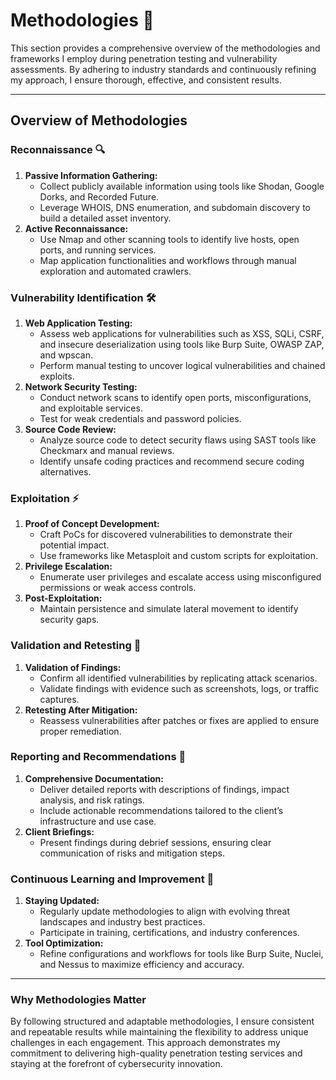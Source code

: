 # Methodologies 🚀

This section provides a comprehensive overview of the methodologies and frameworks I employ during penetration testing and vulnerability assessments. By adhering to industry standards and continuously refining my approach, I ensure thorough, effective, and consistent results.

---

## Overview of Methodologies

### Reconnaissance 🔍
1. **Passive Information Gathering:**
   - Collect publicly available information using tools like Shodan, Google Dorks, and Recorded Future.
   - Leverage WHOIS, DNS enumeration, and subdomain discovery to build a detailed asset inventory.
2. **Active Reconnaissance:**
   - Use Nmap and other scanning tools to identify live hosts, open ports, and running services.
   - Map application functionalities and workflows through manual exploration and automated crawlers.

### Vulnerability Identification 🛠️
1. **Web Application Testing:**
   - Assess web applications for vulnerabilities such as XSS, SQLi, CSRF, and insecure deserialization using tools like Burp Suite, OWASP ZAP, and wpscan.
   - Perform manual testing to uncover logical vulnerabilities and chained exploits.
2. **Network Security Testing:**
   - Conduct network scans to identify open ports, misconfigurations, and exploitable services.
   - Test for weak credentials and password policies.
3. **Source Code Review:**
   - Analyze source code to detect security flaws using SAST tools like Checkmarx and manual reviews.
   - Identify unsafe coding practices and recommend secure coding alternatives.

### Exploitation ⚡
1. **Proof of Concept Development:**
   - Craft PoCs for discovered vulnerabilities to demonstrate their potential impact.
   - Use frameworks like Metasploit and custom scripts for exploitation.
2. **Privilege Escalation:**
   - Enumerate user privileges and escalate access using misconfigured permissions or weak access controls.
3. **Post-Exploitation:**
   - Maintain persistence and simulate lateral movement to identify security gaps.

### Validation and Retesting 🔄
1. **Validation of Findings:**
   - Confirm all identified vulnerabilities by replicating attack scenarios.
   - Validate findings with evidence such as screenshots, logs, or traffic captures.
2. **Retesting After Mitigation:**
   - Reassess vulnerabilities after patches or fixes are applied to ensure proper remediation.

### Reporting and Recommendations 📄
1. **Comprehensive Documentation:**
   - Deliver detailed reports with descriptions of findings, impact analysis, and risk ratings.
   - Include actionable recommendations tailored to the client’s infrastructure and use case.
2. **Client Briefings:**
   - Present findings during debrief sessions, ensuring clear communication of risks and mitigation steps.

### Continuous Learning and Improvement 🌱
1. **Staying Updated:**
   - Regularly update methodologies to align with evolving threat landscapes and industry best practices.
   - Participate in training, certifications, and industry conferences.
2. **Tool Optimization:**
   - Refine configurations and workflows for tools like Burp Suite, Nuclei, and Nessus to maximize efficiency and accuracy.

---

### Why Methodologies Matter
By following structured and adaptable methodologies, I ensure consistent and repeatable results while maintaining the flexibility to address unique challenges in each engagement. This approach demonstrates my commitment to delivering high-quality penetration testing services and staying at the forefront of cybersecurity innovation.
